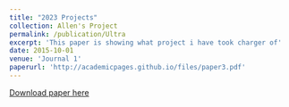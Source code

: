 ```yaml
---
title: "2023 Projects"
collection: Allen's Project
permalink: /publication/Ultra
excerpt: 'This paper is showing what project i have took charger of'
date: 2015-10-01
venue: 'Journal 1'
paperurl: 'http://academicpages.github.io/files/paper3.pdf'
---
```


[Download paper here](http://academicpages.github.io/files/paper3.pdf)
